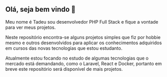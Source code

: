 ## Olá, seja bem vindo 👋
Meu nome é Tadeu sou desenvolvedor PHP Full Stack e fique a vontade para ver meus projetos.

Neste repositório encontra-se alguns projetos simples que fiz por hobbie mesmo e outros desenvolvidos para aplicar os conhecimentos adquiridos em cursos das novas tecnologias que estou estudanto.

Atualmente estou focando no estudo de algumas tecnologias que o mercado está demandando, como o Laravel, React e Docker, portanto em breve este repositório será disponível de mais projetos.




